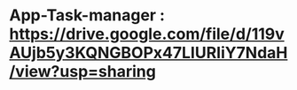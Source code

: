 # App-Task-manager : https://drive.google.com/file/d/119vAUjb5y3KQNGBOPx47LIURIiY7NdaH/view?usp=sharing
